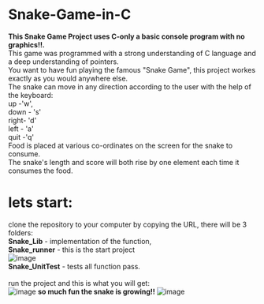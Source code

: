 # Snake-Game-in-C
**This Snake Game Project uses C-only a basic console program with no graphics!!.** <br />
This game was programmed with a strong understanding of C language and a deep understanding of pointers.<br />
You want to have fun playing the famous "Snake Game", this project workes exactly as you would anywhere else.<br />
The snake can move in any direction according to the user with the help of the keyboard:<br />
up -'w',<br />
down - 's' <br />
right- 'd'<br />
left - 'a' <br />
quit -'q' <br />
Food is placed at various co-ordinates on the screen for the snake to consume.<br />
The snake's length and score will both rise by one element each time it consumes the food.<br />
# lets start: <br/>
clone the repository to your computer by copying the URL, there will be 3 folders: <br/>
**Snake_Lib** - implementation of the function, <br/>
**Snake_runner** - this is the start project <br/>
![image](https://user-images.githubusercontent.com/96113739/234329399-6c79d93a-5530-421f-b053-e1f80a82e25c.png) <br/>
**Snake_UnitTest** - tests all function pass.<br/> <br/>
run the project and this is what you will get:<br/>
![image](https://user-images.githubusercontent.com/96113739/234320084-d7c5de51-3167-4046-a6de-e28c293193af.png)
**so much fun the snake is growing!!**
![image](https://user-images.githubusercontent.com/96113739/234320123-a36b1653-5c80-47a7-a320-deed2cd14157.png)
